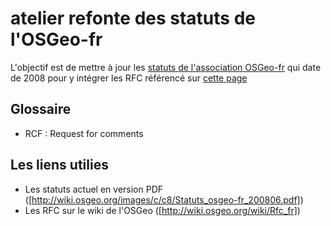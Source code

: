 atelier refonte des statuts de l'OSGeo-fr
=========================================

L'objectif est de mettre à jour les [statuts de l'association OSGeo-fr](http://wiki.osgeo.org/images/c/c8/Statuts_osgeo-fr_200806.pdf)
qui date de 2008 pour y intégrer les RFC référencé sur [cette page](http://wiki.osgeo.org/wiki/Rfc_fr)

## Glossaire

 * RCF : Request for comments

## Les liens utilies

  * Les statuts actuel en version PDF ([http://wiki.osgeo.org/images/c/c8/Statuts_osgeo-fr_200806.pdf])
  * Les RFC sur le wiki de l'OSGeo  ([http://wiki.osgeo.org/wiki/Rfc_fr])
